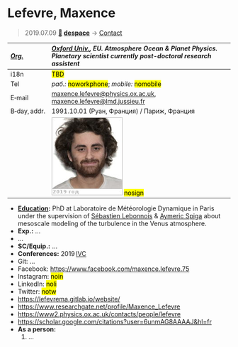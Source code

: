# Lefevre, Maxence
> 2019.07.09 **[🚀](../index/index.md) [despace](index.md)** → [Contact](contact.md)

|*[Org.](contact.md)*|*[Oxford Univ.](oxford_univ.md), EU. Atmosphere Ocean & Planet Physics. Planetary scientist currently post-doctoral research assistent*|
|:--|:--|
|i18n|<mark>TBD</mark>|
|Tel|*раб.:* <mark>noworkphone</mark>; *mobile:* <mark>nomobile</mark>|
|E‑mail|<maxence.lefevre@physics.ox.ac.uk>, <maxence.lefevre@lmd.jussieu.fr>|
|B‑day, addr.|1991.10.01 (Руан, Франция) / Париж, Франция|
||[![](f/contact/l/lefevre1_photo_thumb.jpg)](f/contact/l/lefevre1_photo.jpg) <mark>nosign</mark>|

   - **[Education](edu.md):** PhD at Laboratoire de Météorologie Dynamique in Paris under the supervision of [Sébastien Lebonnois](zz_lebonnois1.md) & [Aymeric Spiga](zz_spiga1.md) about mesoscale modeling of the turbulence in the Venus atmosphere.
   - **Exp.:** …
   - …
   - **SC/Equip.:** …
   - **Conferences:** 2019 [IVC](ivc_2019.md)
   - Git: …
   - Facebook: <https://www.facebook.com/maxence.lefevre.75>
   - Instagram: <mark>noin</mark>
   - LinkedIn: <mark>noli</mark>
   - Twitter: <mark>notw</mark>
   - <https://lefevrema.gitlab.io/website/>
   - <https://www.researchgate.net/profile/Maxence_Lefevre>
   - <https://www2.physics.ox.ac.uk/contacts/people/lefevre>
   - <https://scholar.google.com/citations?user=6unmAG8AAAAJ&hl=fr>
   - **As a person:**
      1. …
